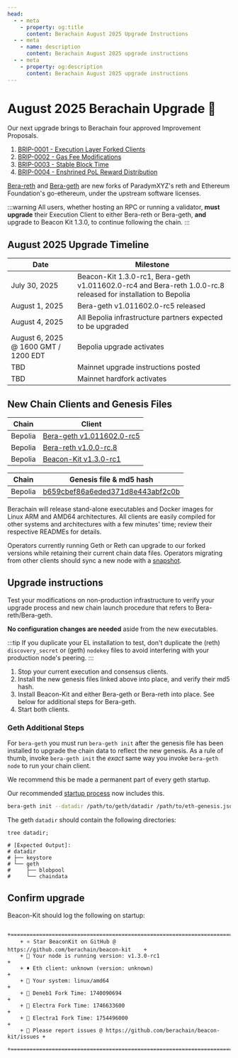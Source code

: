 ```yaml
---
head:
  - - meta
    - property: og:title
      content: Berachain August 2025 Upgrade Instructions
  - - meta
    - name: description
      content: Berachain August 2025 upgrade instructions
  - - meta
    - property: og:description
      content: Berachain August 2025 upgrade instructions
---
```


# August 2025 Berachain Upgrade 🔱

Our next upgrade brings to Berachain four approved Improvement Proposals.

1. [BRIP-0001 - Execution Layer Forked Clients](https://github.com/berachain/BRIPs/blob/main/meta/BRIP-0001.md)
2. [BRIP-0002 - Gas Fee Modifications](https://github.com/berachain/BRIPs/blob/main/meta/BRIP-0002.md)
3. [BRIP-0003 - Stable Block Time](https://github.com/berachain/BRIPs/blob/main/meta/BRIP-0003.md)
4. [BRIP-0004 - Enshrined PoL Reward Distribution](https://github.com/berachain/BRIPs/blob/main/meta/BRIP-0004.md)

[Bera-reth](https://github.com/berachain/bera-reth) and [Bera-geth](https://github.com/berachain/bera-geth) are new forks of ParadymXYZ's reth and Ethereum Foundation's go-ethereum, under the upstream software licenses.

:::warning
All users, whether hosting an RPC or running a validator, **must upgrade** their Execution Client to either Bera-reth or Bera-geth, **and** upgrade to Beacon Kit 1.3.0, to continue following the chain.
:::

## August 2025 Upgrade Timeline

| Date                                 | Milestone                                                                                                     |
| ------------------------------------ | ------------------------------------------------------------------------------------------------------------- |
| July 30, 2025                        | Beacon-Kit 1.3.0-rc1, Bera-geth v1.011602.0-rc4 and Bera-reth 1.0.0-rc.8 released for installation to Bepolia |
| August 1, 2025                       | Bera-geth v1.011602.0-rc5 released                                                                            |
| August 4, 2025                       | All Bepolia infrastructure partners expected to be upgraded                                                   |
| August 6, 2025 @ 1600 GMT / 1200 EDT | Bepolia upgrade activates                                                                                     |
| TBD                                  | Mainnet upgrade instructions posted                                                                           |
| TBD                                  | Mainnet hardfork activates                                                                                    |

## New Chain Clients and Genesis Files

| Chain   | Client                                                                                           |
| ------- | ------------------------------------------------------------------------------------------------ |
| Bepolia | [Bera-geth v1.011602.0-rc5](https://github.com/berachain/bera-geth/releases/tag/v1.011602.0-rc5) |
| Bepolia | [Bera-reth v1.0.0-rc.8](https://github.com/berachain/bera-reth/releases/tag/v1.0.0-rc.8)         |
| Bepolia | [Beacon-Kit v1.3.0-rc1](https://github.com/berachain/beacon-kit/releases/tag/v1.3.0-rc1)         |

| Chain   | Genesis file & md5 hash                                                                                                                            |
| ------- | -------------------------------------------------------------------------------------------------------------------------------------------------- |
| Bepolia | [b659cbef86a6eded371d8e443abf2c0b](https://raw.githubusercontent.com/berachain/beacon-kit/refs/heads/main/testing/networks/80069/eth-genesis.json) |

Berachain will release stand-alone executables and Docker images for Linux ARM and AMD64 architectures. All clients are easily compiled for other systems and architectures with a few minutes' time; review their respective READMEs for details.

Operators currently running Geth or Reth can upgrade to our forked versions while retaining their current chain data files. Operators migrating from other clients should sync a new node with a [snapshot](https://storage.googleapis.com/bera-snapshot-eu/index.html).

## Upgrade instructions

Test your modifications on non-production infrastructure to verify your upgrade process and new chain launch procedure that refers to Bera-reth/Bera-geth.

**No configuration changes are needed** aside from the new executables.

:::tip
If you duplicate your EL installation to test, don't duplicate the (reth) `discovery_secret` or (geth) `nodekey` files to avoid interfering with your production node's peering.
:::

1. Stop your current execution and consensus clients.
2. Install the new genesis files linked above into place, and verify their md5 hash.
3. Install Beacon-Kit and either Bera-geth or Bera-reth into place. See below for additional steps for Bera-geth.
4. Start both clients.

### Geth Additional Steps

For `bera-geth` you must run `bera-geth init` after the genesis file has been installed to upgrade the chain data to reflect the new genesis. As a rule of thumb, invoke `bera-geth init` the _exact_ same way you invoke `bera-geth node` to run your chain client.

We recommend this be made a permanent part of every geth startup.

Our recommended [startup process](https://github.com/berachain/guides/tree/main/apps/node-scripts/run-geth.sh) now includes this.

```bash
bera-geth init --datadir /path/to/geth/datadir /path/to/eth-genesis.json;
```

The geth `datadir` should contain the following directories:

```bash-vue{4-8}
tree datadir;

# [Expected Output]:
# datadir
# ├── keystore
# └── geth
#     ├── blobpool
#     └── chaindata
```

## Confirm upgrade

Beacon-Kit should log the following on startup:

```
	+==========================================================================+
	+ ⭐️ Star BeaconKit on GitHub @ https://github.com/berachain/beacon-kit    +
	+ 🧩 Your node is running version: v1.3.0-rc1                              +
	+ ♦ Eth client: unknown (version: unknown)                                 +
	+ 💾 Your system: linux/amd64                                              +
	+ 🍴 Deneb1 Fork Time: 1740090694                                          +
	+ 🍴 Electra Fork Time: 1746633600                                         +
	+ 🍴 Electra1 Fork Time: 1754496000                                        +
	+ 🦺 Please report issues @ https://github.com/berachain/beacon-kit/issues +
	+==========================================================================+

```
